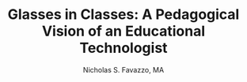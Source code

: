 ---
layout: leaf-node
title: "Glasses in Classes: A Pedagogical Vision of an Educational Technologist"
title-url: "https://drive.google.com/file/d/0B4MGj7zskqeFRm9ONjJsOFVCblRBaWp0aFY3N2w5S1phTXRv/view"
author: ["Nicholas S. Favazzo, MA"]
groups: ["technologies"]
categories: ["mobile-devices"]
topics: ["scholarly-readings"]
summary: >
  The purpose of this research was to determine advantages, challenges, and limitations of smart glasses as an educational technology. The researcher synthesized the findings of an extensive scholarly literature review, observation of smart glasses use in a K-12 classroom, and discussions with educators who were both supportive and unsupportive of the technology. Salient advantages attributable to smart glasses had a common theme of improved classroom productivity. This relied on application software appropriate for the specific learning environment and thorough familiarity with the technology. Cost, privacy concerns, and lack of professional development were noted to be significant barriers hindering innovative opportunities for smart glasses in education, including development of application software to promote 21st century skills.
cite: >
  
pub-date: 2014-12
added-date: 2017-05-22
resource-type: ["external-page"]
---